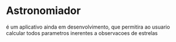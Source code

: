 # Astronomiador
é um aplicativo ainda em desenvolvimento, que permitira ao usuario calcular todos parametros inerentes a observacoes de estrelas

